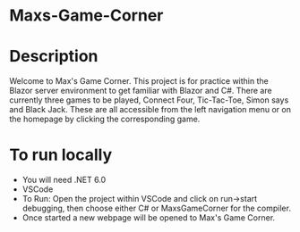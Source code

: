 # Maxs-Game-Corner

# Description
Welcome to Max's Game Corner. This project is for practice within the Blazor server environment to get familiar with Blazor and C#.
There are currently three games to be played, Connect Four, Tic-Tac-Toe, Simon says and Black Jack.
These are all accessible from the left navigation menu or on the homepage by clicking the corresponding game.

# To run locally
- You will need .NET 6.0
- VSCode
- To Run: Open the project within VSCode and click on run->start debugging, then choose either C# or MaxsGameCorner for the compiler.
- Once started a new webpage will be opened to Max's Game Corner.
